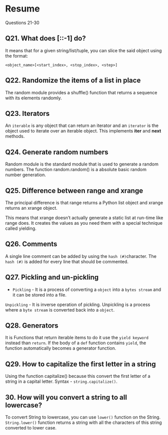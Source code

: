 # Resume

Questions 21-30

## Q21. What does [::-1] do?

It means that for a given string/list/tuple, you can slice the said object using the format:

`<object_name>[<start_index>, <stop_index>, <step>]`

## Q22. Randomize the items of a list in place

The random module provides a shuffle() function that returns a sequence with its elements randomly.

## Q23. Iterators

An `iterable` is any object that can return an iterator and an `iterator` is the object used to iterate over an iterable object. This implements __iter__ and __next__ methods.

## Q24. Generate random numbers

Random module is the standard module that is used to generate a random numbers. The function random.random() is a absolute basic random number generation.

## Q25. Difference between range and xrange

The principal difference is that range returns a Python list object and xrange returns an xrange object.

This means that xrange doesn’t actually generate a static list at run-time like range does. It creates the values as you need them with a special technique called yielding.

## Q26. Comments

A single line comment can be added by using the `hash (#)`character. The `hash (#)` is added for every line that should be commented.

## Q27. Pickling and un-pickling

* `Pickling` - It is a process of converting a `object` into a `bytes stream` and  it can be stored into a file.

`Unpickling` - It is inverse operation of pickling. Unpickling is a process where a `byte stream` is converted back into a `object`.  

## Q28. Generators

It is Functions that return iterable items to do it use the `yield keyword` instead than `return`. If the body of a `def` function contains `yield`, the function automatically becomes a generator function.

## Q29. How to capitalize the first letter in a string

Using the function capitalize() because this convert the first letter of a string in a capital letter. Syntax -  `string.capitalize()`.

## 30. How will you convert a string to all lowercase?

To convert String to lowercase, you can use `lower()` function on the String. `String.lower()` function returns a string with all the characters of this string converted to lower case.
